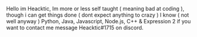 Hello im Heacktic, Im more or less self taught ( meaning bad at coding ), though i can get things done ( dont expect anything to crazy )
I know ( not well anyway ) Python, Java, Javascript, Node.js, C++ & Expression 2
if you want to contact me message Heacktic#1715 on discord.
